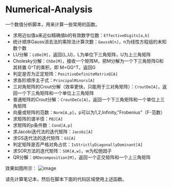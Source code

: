 # Numerical-Analysis
一个数值分析脚本，用来计算一些常用的函数。
- 求用近似值a来近似精确值b的有效数字位数：`EffectiveDigits[a,b]`
- 统计顺序Gauss消去法的乘除法计算次数：`GaussN[n]`，n为线性方程组的未知数个数
- LU分解：`LUDe[M]`，返回{L,U}，L为单位下三角矩阵，U为上三角矩阵
- Cholesky分解：`ChDe[M]`，接收一个矩阵M，把M分解为一个下三角矩阵G和其转置 G^T的乘积，即 M=GG^T，返回G
- 判定是否为正定矩阵：`PositiveDefiniteMatrixQ[A]`
- 求各阶顺序主子式：`PrincipalMinors[A]`
- 三对角矩阵的Crout分解（效率更快，只能用于三对角矩阵）：`CroutDe[A]`，返回一个下三角矩阵和一个单位上三角矩阵
- 普通矩阵的Crout分解：`CroutDeCo[A]`，返回一个下三角矩阵和一个单位上三角矩阵
- 向量或矩阵的范数：`Norm[A,p]`，p可以为1,2,Infinity,"Frobenius"（F-范数）
- 求矩阵的谱半径：`PBJ[A]`
- 求矩阵的p条件数：`Cond[A,p]`
- 求Jacobi迭代法的迭代矩阵：`Jacobi[A]`
- 求GS迭代法的迭代矩阵：`GS[A]`
- 判定矩阵是否严格对角占优：`IsStrictlyDiagonallyDominant[A]`
- 求SOR方法的迭代矩阵：`SOR[A,w]`，w为松弛因子
- QR分解：`QRDecomposition[M]`，返回一个正交矩阵和一个上三角矩阵

效果如图所示：
![image](https://github.com/EmberQR/Numerical-Analysis/assets/135571263/ef0ec4e0-2727-4828-b1ca-f43d03397dc3)

请先计算笔记本，然后在脚本下面的代码区域使用上述函数。
